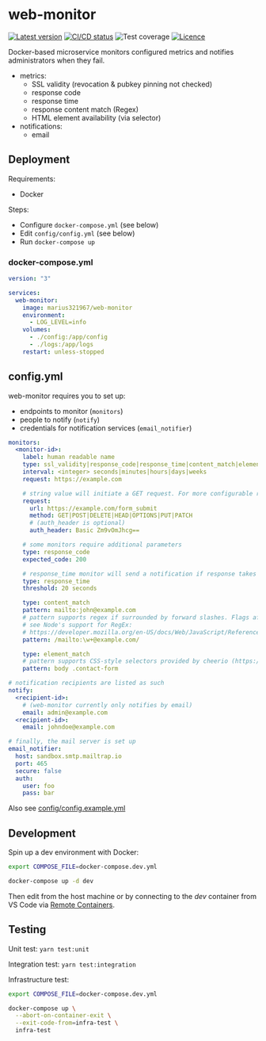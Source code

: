 # web-monitor

[![Latest version](https://shields.io/github/v/release/marius321967/web-monitor?display_name=tag&sort=semver)](https://hub.docker.com/r/marius321967/web-monitor/tags)
[![CI/CD status](https://github.com/marius321967/web-monitor/workflows/CI/CD/badge.svg)](https://github.com/marius321967/web-monitor/actions/workflows/docker-image.yml)
![Test coverage](https://shields.io/nycrc/marius321967/web-monitor?config=.nycrc.json)
[![Licence](https://shields.io/github/license/marius321967/web-monitor)](/LICENSE)

Docker-based microservice monitors configured metrics and notifies administrators when they fail.

- metrics:
  - SSL validity (revocation & pubkey pinning not checked)
  - response code
  - response time
  - response content match (Regex)
  - HTML element availability (via selector)
- notifications:
  - email

## Deployment

Requirements:

- Docker

Steps:

- Configure `docker-compose.yml` (see below)
- Edit `config/config.yml` (see below)
- Run `docker-compose up`

### docker-compose.yml

```yml
version: "3"

services:
  web-monitor:
    image: marius321967/web-monitor
    environment:
      - LOG_LEVEL=info
    volumes:
      - ./config:/app/config
      - ./logs:/app/logs
    restart: unless-stopped
```

## config.yml

web-monitor requires you to set up:

- endpoints to monitor (`monitors`)
- people to notify (`notify`)
- credentials for notification services (`email_notifier`)

```yml
monitors:
  <monitor-id>:
    label: human readable name
    type: ssl_validity|response_code|response_time|content_match|element_match
    interval: <integer> seconds|minutes|hours|days|weeks
    request: https://example.com

    # string value will initiate a GET request. For more configurable requests, provide an object:
    request:
      url: https://example.com/form_submit
      method: GET|POST|DELETE|HEAD|OPTIONS|PUT|PATCH
      # (auth_header is optional)
      auth_header: Basic Zm9vOmJhcg==

    # some monitors require additional parameters
    type: response_code
    expected_code: 200

    # response_time monitor will send a notification if response takes longer than threshold
    type: response_time
    threshold: 20 seconds

    type: content_match
    pattern: mailto:john@example.com
    # pattern supports regex if surrounded by forward slashes. Flags after slashes are not supported.
    # see Node's support for RegEx:
    # https://developer.mozilla.org/en-US/docs/Web/JavaScript/Reference/Global_Objects/RegExp#browser_compatibility
    pattern: /mailto:\w+@example.com/

    type: element_match
    # pattern supports CSS-style selectors provided by cheerio (https://cheerio.js.org/)
    pattern: body .contact-form

# notification recipients are listed as such
notify:
  <recipient-id>:
    # (web-monitor currently only notifies by email)
    email: admin@example.com
  <recipient-id>:
    email: johndoe@example.com

# finally, the mail server is set up
email_notifier:
  host: sandbox.smtp.mailtrap.io
  port: 465
  secure: false
  auth:
    user: foo
    pass: bar
```

Also see [config/config.example.yml](/config/config.example.yml)

## Development

Spin up a dev environment with Docker:

```bash
export COMPOSE_FILE=docker-compose.dev.yml

docker-compose up -d dev
```

Then edit from the host machine or by connecting to the _dev_ container from VS Code via [Remote Containers](https://marketplace.visualstudio.com/items?itemName=ms-vscode-remote.remote-containers).

## Testing

Unit test: `yarn test:unit`

Integration test: `yarn test:integration`

Infrastructure test:

```bash
export COMPOSE_FILE=docker-compose.dev.yml

docker-compose up \
  --abort-on-container-exit \
  --exit-code-from=infra-test \
  infra-test
```
